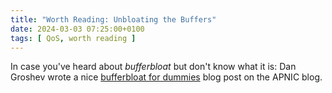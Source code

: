 ```yaml
---
title: "Worth Reading: Unbloating the Buffers"
date: 2024-03-03 07:25:00+0100
tags: [ QoS, worth reading ]
---
```

In case you've heard about _bufferbloat_ but don't know what it is: Dan Groshev wrote a nice [bufferbloat for dummies](https://blog.apnic.net/2024/02/12/unbloating-the-buffers/) blog post on the APNIC blog.
